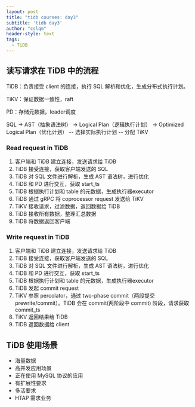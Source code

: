 ```yaml
---
layout: post
title: "tidb courses: day3"
subtitle: 'tidb day3'
author: "cslqm"
header-style: text
tags:
  - TiDB
---
```


## 读写请求在 TiDB 中的流程

TiDB：负责接受 client 的连接，执行 SQL 解析和优化，生成分布式执行计划。

TiKV：保证数据一致性，raft

PD：存储元数据，leader调度

SQL -> AST（抽象语法树） ->  Logical Plan（逻辑执行计划） -> Optimized Logical Plan（优化计划）  -- 选择实际执行计划  -- 分配 TiKV

### Read request in TiDB

1. 客户端和 TiDB 建立连接，发送请求给 TiDB
2. TiDB 接受连接，获取客户端发送的 SQL
3. TiDB 对 SQL 文件进行解析，生成 AST 语法树，进行优化
4. TiDB 和 PD 进行交互，获取 start_ts
5. TiDB 根据执行计划和 table 的元数据，生成执行器executor
6. TiDB 通过 gRPC 将 coprocessor request 发送给 TiKV
7. TiKV 接收请求，过滤数据，返回数据给 TiDB
8. TiDB 接收所有数据，整理汇总数据
9. TiDB 将数据返回客户端

### Write request in TiDB

1. 客户端和 TiDB 建立连接，发送请求给 TiDB
2. TiDB 接受连接，获取客户端发送的 SQL
3. TiDB 对 SQL 文件进行解析，生成 AST 语法树，进行优化
4. TiDB 和 PD 进行交互，获取 start_ts
5. TiDB 根据执行计划和 table 的元数据，生成执行器executor
6. TiDB 发起 commit request
7. TiKV 参照 percolator，通过 two-phase commit（两段提交 prewrite/commit）。TiDB 会在 commit(两阶段中 commit) 阶段，请求获取 commit_ts
8. TiKV 返回结果给 TiDB
9. TiDB 返回数据给 client

## TiDB 使用场景

- 海量数据
- 高并发应用场景
- 正在使用 MySQL 协议的应用
- 有扩展性要求
- 多活要求
- HTAP 需求业务

